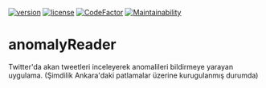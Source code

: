 [![version](https://img.shields.io/badge/version-v1-orange.svg)]() [![license](https://img.shields.io/badge/license-GPLv3-blue.svg)](https://github.com/mertskaplan/anomaly-reader/blob/master/LICENSE) [![CodeFactor](https://www.codefactor.io/repository/github/mertskaplan/anomaly-reader/badge)](https://www.codefactor.io/repository/github/mertskaplan/anomaly-reader) [![Maintainability](https://api.codeclimate.com/v1/badges/8f181857fefd44c53d42/maintainability)](https://codeclimate.com/github/mertskaplan/anomaly-reader/maintainability)

# anomalyReader
Twitter'da akan tweetleri inceleyerek anomalileri bildirmeye yarayan uygulama. (Şimdilik Ankara'daki patlamalar üzerine kurugulanmış durumda)
